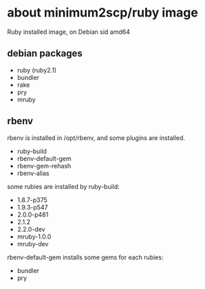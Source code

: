 # about minimum2scp/ruby image

Ruby installed image, on Debian sid amd64

## debian packages

 * ruby (ruby2.1)
 * bundler
 * rake
 * pry
 * mruby

## rbenv

rbenv is installed in /opt/rbenv, and some plugins are installed.

 * ruby-build
 * rbenv-default-gem
 * rbenv-gem-rehash
 * rbenv-alias

some rubies are installed by ruby-build:

 * 1.8.7-p375
 * 1.9.3-p547
 * 2.0.0-p481
 * 2.1.2
 * 2.2.0-dev
 * mruby-1.0.0
 * mruby-dev

rbenv-default-gem installs some gems for each rubies:

 * bundler
 * pry


